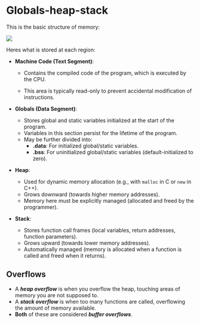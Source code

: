 # Globals-heap-stack

This is the basic structure of memory:

![](globals-heap-stack-structure.png)

Heres what is stored at each region:

- **Machine Code (Text Segment)**:
		
	- Contains the compiled code of the program, which is executed by the CPU.
	
	- This area is typically read-only to prevent accidental modification of instructions.

- **Globals (Data Segment)**:
		
	- Stores global and static variables initialized at the start of the program.
	- Variables in this section persist for the lifetime of the program.
	- May be further divided into:
		- **.data**: For initialized global/static variables.
		- **.bss**: For uninitialized global/static variables (default-initialized to zero).

- **Heap**:
		
	- Used for dynamic memory allocation (e.g., with `malloc` in C or `new` in C++).
	- Grows downward (towards higher memory addresses).
	- Memory here must be explicitly managed (allocated and freed by the programmer).

- **Stack**:
		
	- Stores function call frames (local variables, return addresses, function parameters).
	- Grows upward (towards lower memory addresses).
	- Automatically managed (memory is allocated when a function is called and freed when it returns).

## Overflows

- A **_heap overflow_** is when you overflow the heap, touching areas of memory you are not supposed to.
- A **_stack overflow_** is when too many functions are called, overflowing the amount of memory available.
- **Both** of these are considered **_buffer overflows_**.
